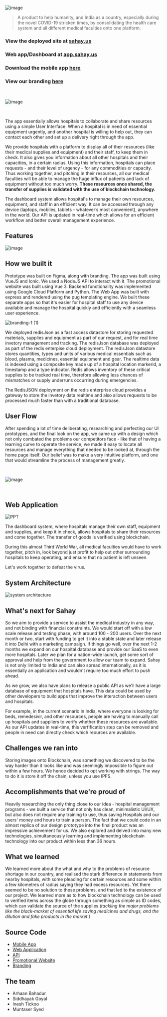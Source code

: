 ![image](https://user-images.githubusercontent.com/49993666/118434387-9bfc1400-b6fa-11eb-90c5-6bf2d5039001.png)

> A product to help humanity, and India as a country, especially during the novel COVID-19 stricken times, by consolidating the health care system and all different medical faculties onto one platform.

### View the deployed site at [sahay.us](https://sahay.us)
### Web app/Dashboard at [app.sahay.us](https://app.sahay.us)
### Download the mobile app [here](https://sahay.us/download)
### View our branding [here](https://sahay.us/design)

<br />

![image](https://user-images.githubusercontent.com/49993666/118526062-cd5ceb80-b6ca-11eb-90a8-651de9a3ab34.png)

<br />

The app essentially allows hospitals to collaborate and share resources using a simple User Interface. When a hospital is in need of essential equipment urgently, and another hospital is willing to help out, they can contact each other and set up a delivery right through the app.

We provide hospitals with a platform to display all of their resources (like their medical supplies and equipment) and their staff, to keep them in check. It also gives you information about all other hospitals and their capacities, in a certain radius. Using this information, hospitals can place requests - and their level of urgency - for any commodities or capacity. Thus working together, and pitching in their resources, all our medical faculties will be able to manage the huge influx of patients and lack of equipment without too much worry. **These resources once shared, the transfer of supplies is validated with the use of blockchain technology.**

The dashboard system allows hospital's to manage their own resources, equipment, and staff in an efficient way. It can be accessed through any device (laptops, mobiles, tablets - whatever’s most convenient), anywhere in the world. Our API is updated in real-time which allows for an efficient workflow and better overall management experience.

## Features

![image](https://user-images.githubusercontent.com/49993666/118434487-cd74df80-b6fa-11eb-97ed-ec50526489a1.png)


## How we built it

Prototype was built on Figma, along with branding. The app was built using VueJS and Ionic. We used a NodeJS API to interact with it. The promotional website was built using Vue 3. Backend functionality was implemented using Google Cloud Platform and Python. The Web App was built with express and rendered using the pug templating engine. We built these separate apps so that it's easier for hospital staff to use any device available and manage the hospital quickly and efficiently with a seamless user experience.

![branding-1 (1)](https://user-images.githubusercontent.com/49993666/118534438-2c732e00-b6d4-11eb-9767-3d16d3f8f6c8.png)

We deployed redisJson as a fast access datastore for storing requested materials, supplies and equipment as part of our request, and for real time invetory management and tracking. The redisJson database was deployed as part of the redis enterpise cloud deployment. The redisJson datastore stores quantities, types and units of various medical essentials such as blood, plasma, medicines, essential equipment and gear. The realtime data is indexed using a composite key made up of a hospital location markerid, a timestamp and a type indicator. Redis allows inventory of these critical supplies to be tracked real time, therefore allowing less chances of mismatches or supply underruns occurring during emergencies.

The RedisJSON deployment on the redis enterprise cloud provides a gateway to store the invetory data realtime and also allows requests to be processed much faster than with a traditional database.

## User Flow

After spending a lot of time deliberating, researching and perfecting our UI prototypes, and the final look on the app, we came up with a design which not only combated the problems our competitors face - like that of having a learning curve to operate the service, we made it easy to locate all resources and manage everything that needed to be looked at, through the home page itself. Our belief was to make a very intuitive platform, and one that would streamline the process of management greatly.

<br />

![image](https://user-images.githubusercontent.com/49993666/118434665-1036b780-b6fb-11eb-84d6-2fdb073a00c8.png)

<br />

## Web Application

![PPT](https://user-images.githubusercontent.com/49993666/118533775-67289680-b6d3-11eb-96c6-7d59427fcefa.png)

The dashboard system, where hospitals manage their own staff, equipment and supplies, and keep it in check, allows hospitals to share their resources and come together. The transfer of goods is verified using blockchain.

During this almost Third World War, all medical faculties would have to work together, pitch in, look beyond just profit to help out other surrounding hospitals to keep operating, and ensure that no patient is left unseen.

Let's work together to defeat the virus.

## System Architecture

![system architecture](https://user-images.githubusercontent.com/49993666/118532419-e7e69300-b6d1-11eb-92a5-c2e04ef4cdc4.png)

## What's next for Sahay

So we aim to provide a service to assist the medical industry in any way, and not binding with financial constraints. We would start off with a low scale release and testing phase, with around 100 - 200 users. Over the next month or two, start with funding to get it into a stable state and later release it into Delhi with a marketing campaign. If things go well, over the next 1-2 months we expand on our hospital database and provide our SaaS to even more hospitals. Later we plan for a nation-wide launch, get some sort of approval and help from the government to allow our team to expand. Sahay is not only limited to India and can also spread internationally, as it is essentially an application and wouldn't require too much effort to push ahead.

As we grow, we also have plans to release a public API as we'll have a large database of equipment that hospitals have. This data could be used by other developers to build apps that improve the interaction between users and hospitals. 

For example, in the current scenario in India, where everyone is looking for beds, remedesivir, and other resources, people are having to manually call up hospitals and suppliers to verify whether these resources are available. As our API updates in real-time, this verfification step can be removed and people in need can directly check which reources are available.

## Challenges we ran into

Storing images onto Blockchain, was something we discovered to be the way harder than it looks like and was seemingly impossible to figure out within a few hours. We hence decided to opt working with strings. The way to do it is store it off the chain, unless you use IPFS.

## Accomplishments that we're proud of

Heavily researching the only thing close to our idea - hospital management programs - we built a service that not only has clean, minimalistic UI/UX, but also does not require any training to use, thus saving Hospitals and our users' money and hours to train a person. The fact that we could code in an almost replica of our design prototype into the final product was an impressive achievement for us. We also explored and delved into many new technologies, simultaneously learning and implementing blockchain technology into our product within less than 36 hours.

## What we learned

We learned more about the what and why to the problems of resource shortage in our country, and realised the stark difference in statements from nearby hospitals, with some pleading for certain resources and some within a few kilometres of radius saying they had excess resources. Yet there seemed to be no solution to these problems, and that led to the existence of our project. We learned more as to how blockchain technology can be used to verified items across the globe through something as simple as ID codes, which can validate the source of the supplies _(tackling the major problems like the black-market of essential life saving medicines and drugs, and the dilution and fake products in the market.)_

## Source Code

- [Mobile App](https://github.com/arhaanb/sahay-mobile)
- [Web Application](https://github.com/arhaanb/sahay-dash)
- [API](https://github.com/jemsbhai/sahaybackend)
- [Promotional Website](https://github.com/arhaanb/sahay-web)
- [Branding](https://sahay.us/design)

## The team

- Arhaan Bahadur
- Siddhayak Goyal
- Inesh Tickoo
- Muntaser Syed

